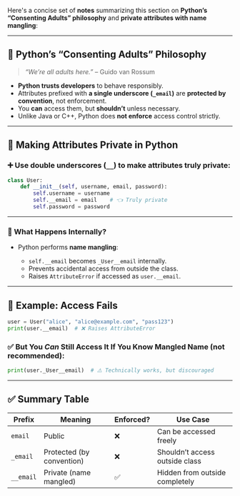 Here's a concise set of **notes** summarizing this section on **Python’s “Consenting Adults” philosophy** and **private attributes with name mangling**:

---

## 🧠 Python’s “Consenting Adults” Philosophy

> *“We’re all adults here.”* – Guido van Rossum

* **Python trusts developers** to behave responsibly.
* Attributes prefixed with **a single underscore (`_email`)** are **protected by convention**, not enforcement.
* You **can** access them, but **shouldn’t** unless necessary.
* Unlike Java or C++, Python does **not enforce** access control strictly.

---

## 🔐 Making Attributes **Private** in Python

### ➕ Use **double underscores (`__`)** to make attributes truly private:

```python
class User:
    def __init__(self, username, email, password):
        self.username = username
        self.__email = email    # 👈 Truly private
        self.password = password
```

---

### 🔎 What Happens Internally?

* Python performs **name mangling**:

  * `self.__email` becomes `_User__email` internally.
  * Prevents accidental access from outside the class.
  * Raises `AttributeError` if accessed as `user.__email`.

---

## 🧪 Example: Access Fails

```python
user = User("alice", "alice@example.com", "pass123")
print(user.__email)  # ❌ Raises AttributeError
```

### ✅ But You *Can* Still Access It If You Know Mangled Name (not recommended):

```python
print(user._User__email)  # ⚠️ Technically works, but discouraged
```

---

## ✅ Summary Table

| Prefix    | Meaning                   | Enforced? | Use Case                       |
| --------- | ------------------------- | --------- | ------------------------------ |
| `email`   | Public                    | ❌         | Can be accessed freely         |
| `_email`  | Protected (by convention) | ❌         | Shouldn’t access outside class |
| `__email` | Private (name mangled)    | ✅         | Hidden from outside completely |

